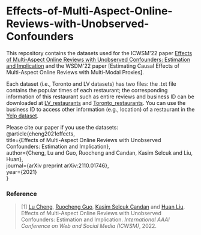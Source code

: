 # Effects-of-Multi-Aspect-Online-Reviews-with-Unobserved-Confounders
This repository contains the datasets used for the ICWSM'22 paper [Effects of Multi-Aspect Online Reviews with Unobserved Confounders: Estimation and Implication](https://arxiv.org/pdf/2110.01746.pdf) and the WSDM'22 paper [Estimating Causal Effects of Multi-Aspect Online Reviews with Multi-Modal Proxies].

Each dataset (i.e., Toronto and LV datasets) has two files: the .txt file contains the popular times of each restaurant; the corresponding information of this restaurant such as entire reviews and business ID can be downloaded at [LV_restaurants](https://drive.google.com/file/d/11YUQZAmRP_ydgGt4sAs5pA-47LGTS7dn/view?usp=sharing) and [Toronto_restaurants](https://drive.google.com/file/d/143jFIcH-ErCW6E7BFG09caAhqUtjGsHi/view?usp=sharing). You can use the business ID to access other information (e.g., location) of a restaurant in the [Yelp dataset](https://www.yelp.com/dataset).

Please cite our paper if you use the datasets:\
@article{cheng2021effects,\
  title={Effects of Multi-Aspect Online Reviews with Unobserved Confounders: Estimation and Implication},\
  author={Cheng, Lu and Guo, Ruocheng and Candan, Kasim Selcuk and Liu, Huan},\
  journal={arXiv preprint arXiv:2110.01746},\
  year={2021}\
}

### Reference
> \[1\] [Lu Cheng](http://www.public.asu.edu/~lcheng35/), [Ruocheng Guo](https://www.public.asu.edu/~rguo12/), [Kasim Selcuk Candan](https://kscandan.site/) and [Huan Liu](http://www.public.asu.edu/~huanliu/). Effects of Multi-Aspect Online Reviews with Unobserved Confounders: Estimation and Implication. *International AAAI Conference on Web and Social Media (ICWSM)*, 2022.

